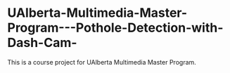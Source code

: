 # UAlberta-Multimedia-Master-Program---Pothole-Detection-with-Dash-Cam-
This is a course project for UAlberta Multimedia Master Program.
